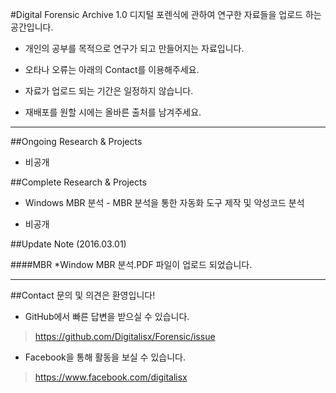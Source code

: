 #Digital Forensic Archive 1.0
디지털 포렌식에 관하여 연구한 자료들을 업로드 하는 공간입니다.
* 개인의 공부를 목적으로 연구가 되고 만들어지는 자료입니다.

* 오타나 오류는 아래의 Contact를 이용해주세요.

* 자료가 업로드 되는 기간은 일정하지 않습니다.

* 재배포를 원할 시에는 올바른 출처를 남겨주세요.

<hr></hr>

##Ongoing Research & Projects
* 비공개

##Complete Research & Projects
* Windows MBR 분석 - MBR 분석을 통한 자동화 도구 제작 및 악성코드 분석

* 비공개

##Update Note (2016.03.01)

####MBR
*Window MBR 분석.PDF 파일이 업로드 되었습니다.

<hr></hr>

##Contact
문의 및 의견은 환영입니다!
* GitHub에서 빠른 답변을 받으실 수 있습니다.

><https://github.com/Digitalisx/Forensic/issue>

* Facebook을 통해 활동을 보실 수 있습니다.

><https://www.facebook.com/digitalisx>

